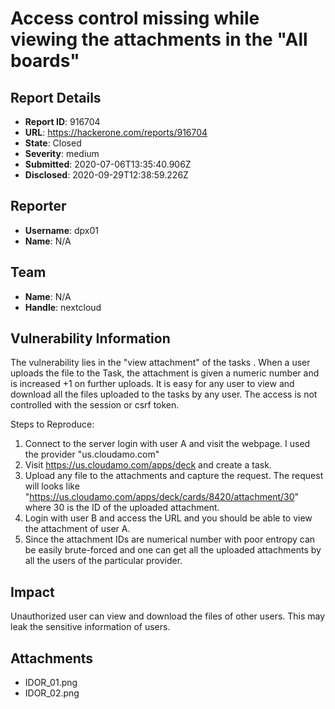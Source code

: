 # Access control missing while viewing the attachments in the "All boards"

## Report Details
- **Report ID**: 916704
- **URL**: https://hackerone.com/reports/916704
- **State**: Closed
- **Severity**: medium
- **Submitted**: 2020-07-06T13:35:40.906Z
- **Disclosed**: 2020-09-29T12:38:59.226Z

## Reporter
- **Username**: dpx01
- **Name**: N/A

## Team
- **Name**: N/A
- **Handle**: nextcloud

## Vulnerability Information
The vulnerability lies in the "view attachment" of the tasks . When a user uploads the file to the Task, the attachment is given a numeric number and is increased +1 on further uploads. It is easy for any user to view and download all the files uploaded to the tasks by any user. The access is not controlled with the session or csrf token.

Steps to Reproduce:
1. Connect to the server login with user A and visit the webpage. I used the provider "us.cloudamo.com"
2. Visit https://us.cloudamo.com/apps/deck and create a task.
3. Upload any file to the attachments and capture the request. The request will looks like "https://us.cloudamo.com/apps/deck/cards/8420/attachment/30" where 30 is the ID of the uploaded attachment. 
4. Login with  user B and access the URL and you should be able to view the attachment of user A.
5. Since the attachment IDs are numerical number with poor entropy can be easily brute-forced and  one can get all the uploaded attachments by all the users of the particular  provider.

## Impact

Unauthorized user can view and download the files of other users. This may leak the sensitive information of users.

## Attachments
- IDOR_01.png
- IDOR_02.png

